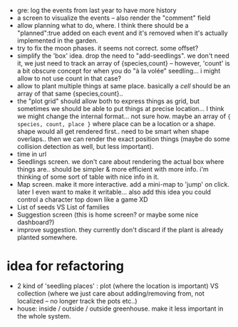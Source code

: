 - gre: log the events from last year to have more history
- a screen to visualize the events – also render the "comment" field
- allow planning what to do, where. I think there should be a "planned":true added on each event and it's removed when it's actually implemented in the garden.
- try to fix the moon phases. it seems not correct. some offset?
- simplify the 'box' idea. drop the need to "add-seedlings". we don't need it, we just need to track an array of {species,count} – however, 'count' is a bit obscure concept for when you do "à la volée" seedling... i might allow to not use count in that case?
- allow to plant multiple things at same place. basically a *cell* should be an array of that same {species,count}..
- the "plot grid" should allow both to express things as grid, but sometimes we should be able to put things at precise location... I think we might change the internal format... not sure how. maybe an array of `{ species, count, place }` where place can be a location or a shape. shape would all get rendered first.. need to be smart when shape overlaps.. then we can render the exact position things (maybe do some collision detection as well, but less important).
- time in url
- Seedlings screen. we don't care about rendering the actual box where things are.. should be simpler & more efficient with more info. i'm thinking of some sort of table with nice info in it.
- Map screen. make it more interactive. add a mini-map to 'jump' on click. later I even want to make it writable... also add this idea you could control a character top down like a game XD
- List of seeds VS List of families
- Suggestion screen (this is home screen? or maybe some nice dashboard?)
- improve suggestion. they currently don't discard if the plant is already planted somewhere.




# idea for refactoring

- 2 kind of 'seedling places' : plot (where the location is important) VS collection (where we just care about adding/removing from, not localized – no longer track the pots etc..)
- house: inside / outside / outside greenhouse. make it less important in the whole system.
